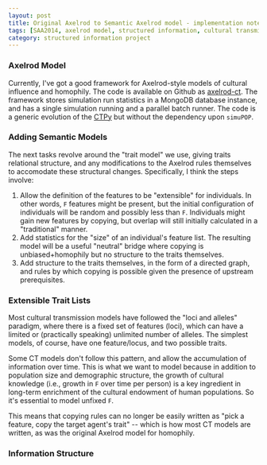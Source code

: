 ```yaml
---
layout: post
title: Original Axelrod to Semantic Axelrod model - implementation notes
tags: [SAA2014, axelrod model, structured information, cultural transmission, experiments,  experiment-semanticaxelrod]
category: structured information project
---
```


### Axelrod Model ###

Currently, I've got a good framework for Axelrod-style models of cultural influence and homophily.  The code is available on Github as [axelrod-ct](https://github.com/mmadsen/axelrod-ct).  The framework stores simulation run statistics in a MongoDB database instance, and has a single simulation running and a parallel batch runner.  The code is a generic evolution of the [CTPy](https://github.com/mmadsen/ctpy) but without the dependency upon `simuPOP`.  

### Adding Semantic Models ###

The next tasks revolve around the "trait model" we use, giving traits relational structure, and any modifications to the Axelrod rules themselves to accomodate these structural changes.  Specifically, I think the steps involve:

1.  Allow the definition of the features to be "extensible" for individuals.  In other words, `F` features might be present, but the initial configuration of individuals will be random and possibly less than `F`.  Individuals might gain new features by copying, but overlap will still initially calculated in a "traditional" manner.  
1.  Add statistics for the "size" of an individual's feature list.  The resulting model will be a useful "neutral" bridge where copying is unbiased+homophily but no structure to the traits themselves.  
1.  Add structure to the traits themselves, in the form of a directed graph, and rules by which copying is possible given the presence of upstream prerequisites.  


### Extensible Trait Lists ###

Most cultural transmission models have followed the "loci and alleles" paradigm, where there is a fixed set of features (loci), which can have a limited or (practically speaking) unlimited number of alleles.  The simplest models, of course, have one feature/locus, and two possible traits.  

Some CT models don't follow this pattern, and allow the accumulation of information over time.  This is what we want to model because in addition to population size and demographic structure, the growth of cultural knowledge (i.e., growth in `F` over time per person) is a key ingredient in long-term enrichment of the cultural endowment of human populations.  So it's essential to model unfixed `F`.  

This means that copying rules can no longer be easily written as "pick a feature, copy the target agent's trait" -- which is how most CT models are written, as was the original Axelrod model for homophily.  

### Information Structure ###



